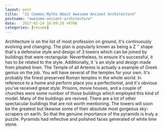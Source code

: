 ```yaml
---
layout: post
title:  "21 Common Myths About Awesome Ancient Architecture"
postname: "awesome-ancient-architecture"
date:   2017-02-24 10:09:28 +0700
categories: [resume]
---
```

Architecture is on the list of most profession on ground, it's continuously evolving and changing. The plan is popularly known as being a Z '' shape that's a defensive style and design of 3 towers which can be joined by buildings that were rectangular. Nevertheless, to ensure it's successful, it has to be related to the style. Additionally, it 's an style and design made from pleated linen. The Temple of all Artemis is actually a example of Greek genius on the job. You will have several of the temples for your own. It's probably the finest preserved Roman temples in the whole world. In reference to a home and perform place you a perfectionist, and it's obvious you've received great style. Prisons, movie houses, and a couple of churches were some number of those buildings which employed this kind of model. Many of the buildings are revived. There are a lot of other spectacular buildings that are not worth mentioning. The towers will soon be the greatest but likewise some of their absolute most gorgeous sky-scrapers on earth. So that the genuine importance of the pyramids is truly a puzzle. Pyramids had reflective and polished faces generated of white lime stone.
